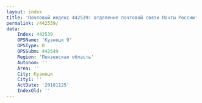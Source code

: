 ```yaml
---
layout: index
title: 'Почтовый индекс 442539: отделение почтовой связи Почты России'
permalink: /442539/
data:
    Index: 442539
    OPSName: 'Кузнецк 9'
    OPSType: О
    OPSSubm: 442549
    Region: 'Пензенская область'
    Autonom: ''
    Area: ''
    City: Кузнецк
    City1: ''
    ActDate: '20181125'
    IndexOld: ''
---
```

